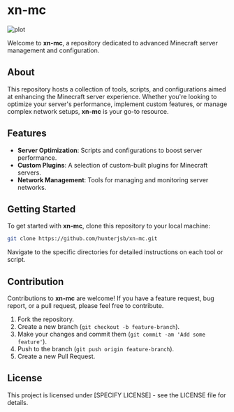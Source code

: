 
# xn-mc
![plot](https://xanmc.s3.amazonaws.com/banner.png)

Welcome to **xn-mc**, a repository dedicated to advanced Minecraft server management and configuration.

## About

This repository hosts a collection of tools, scripts, and configurations aimed at enhancing the Minecraft server experience. Whether you're looking to optimize your server's performance, implement custom features, or manage complex network setups, **xn-mc** is your go-to resource.

## Features

- **Server Optimization**: Scripts and configurations to boost server performance.
- **Custom Plugins**: A selection of custom-built plugins for Minecraft servers.
- **Network Management**: Tools for managing and monitoring server networks.

## Getting Started

To get started with **xn-mc**, clone this repository to your local machine:

```bash
git clone https://github.com/hunterjsb/xn-mc.git
```

Navigate to the specific directories for detailed instructions on each tool or script.

## Contribution

Contributions to **xn-mc** are welcome! If you have a feature request, bug report, or a pull request, please feel free to contribute.

1. Fork the repository.
2. Create a new branch (`git checkout -b feature-branch`).
3. Make your changes and commit them (`git commit -am 'Add some feature'`).
4. Push to the branch (`git push origin feature-branch`).
5. Create a new Pull Request.

## License

This project is licensed under [SPECIFY LICENSE] - see the LICENSE file for details.
